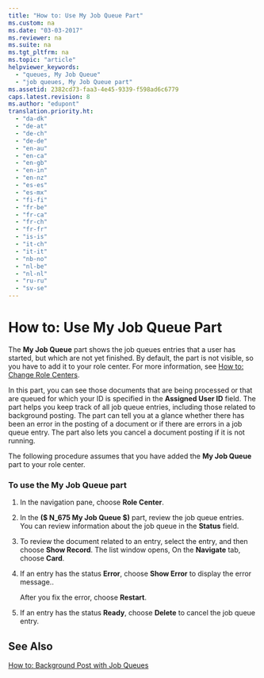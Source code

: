 ```yaml
---
title: "How to: Use My Job Queue Part"
ms.custom: na
ms.date: "03-03-2017"
ms.reviewer: na
ms.suite: na
ms.tgt_pltfrm: na
ms.topic: "article"
helpviewer_keywords: 
  - "queues, My Job Queue"
  - "job queues, My Job Queue part"
ms.assetid: 2382cd73-faa3-4e45-9339-f598ad6c6779
caps.latest.revision: 8
ms.author: "edupont"
translation.priority.ht: 
  - "da-dk"
  - "de-at"
  - "de-ch"
  - "de-de"
  - "en-au"
  - "en-ca"
  - "en-gb"
  - "en-in"
  - "en-nz"
  - "es-es"
  - "es-mx"
  - "fi-fi"
  - "fr-be"
  - "fr-ca"
  - "fr-ch"
  - "fr-fr"
  - "is-is"
  - "it-ch"
  - "it-it"
  - "nb-no"
  - "nl-be"
  - "nl-nl"
  - "ru-ru"
  - "sv-se"
---
```

# How to: Use My Job Queue Part
The **My Job Queue** part shows the job queues entries that a user has started, but which are not yet finished. By default, the part is not visible, so you have to add it to your role center. For more information, see [How to: Change Role Centers](../GettingStarted/how-to-change-role-centers.md).  
  
 In this part, you can see those documents that are being processed or that are queued for which your ID is specified in the **Assigned User ID** field. The part helps you keep track of all job queue entries, including those related to background posting. The part can tell you at a glance whether there has been an error in the posting of a document or if there are errors in a job queue entry. The part also lets you cancel a document posting if it is not running.  
  
 The following procedure assumes that you have added the **My Job Queue** part to your role center.  
  
### To use the My Job Queue part  
  
1.  In the navigation pane, choose **Role Center**.  
  
2.  In the **\($ N\_675 My Job Queue $\)** part, review the job queue entries. You can review information about the job queue in the **Status** field.  
  
3.  To review the document related to an entry, select the entry, and then choose **Show Record**. The list window opens, On the **Navigate** tab, choose **Card**.  
  
4.  If an entry has the status **Error**, choose **Show Error** to display the error message..  
  
     After you fix the error, choose **Restart**.  
  
5.  If an entry has the status **Ready**, choose **Delete** to cancel the job queue entry.  
  
## See Also  
 [How to: Background Post with Job Queues](../SetupAndAdministration/how-to-background-post-with-job-queues.md)